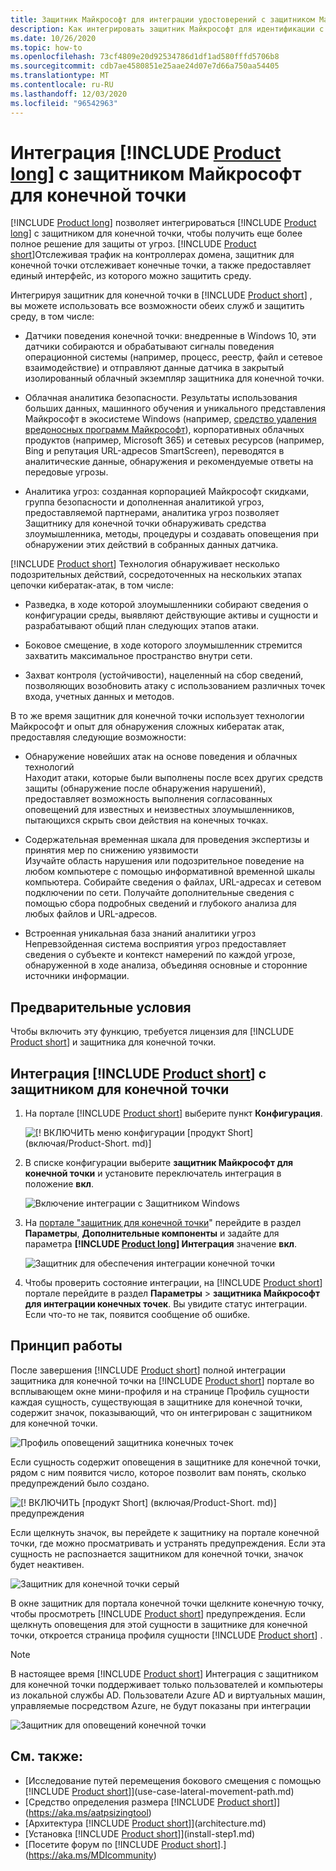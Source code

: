 ```yaml
---
title: Защитник Майкрософт для интеграции удостоверений с защитником Майкрософт для конечной точки
description: Как интегрировать защитник Майкрософт для идентификации с защитником Майкрософт для конечной точки для полного покрытия угроз
ms.date: 10/26/2020
ms.topic: how-to
ms.openlocfilehash: 73cf4809e20d92534786d1df1ad580fffd5706b8
ms.sourcegitcommit: cdb7ae4580851e25aae24d07e7d66a750aa54405
ms.translationtype: MT
ms.contentlocale: ru-RU
ms.lasthandoff: 12/03/2020
ms.locfileid: "96542963"
---
```

# <a name="integrate-product-long-with-microsoft-defender-for-endpoint"></a>Интеграция [!INCLUDE [Product long](includes/product-long.md)] с защитником Майкрософт для конечной точки

[!INCLUDE [Product long](includes/product-long.md)] позволяет интегрироваться [!INCLUDE [Product long](includes/product-long.md)] с защитником для конечной точки, чтобы получить еще более полное решение для защиты от угроз. [!INCLUDE [Product short](includes/product-short.md)]Отслеживая трафик на контроллерах домена, защитник для конечной точки отслеживает конечные точки, а также предоставляет единый интерфейс, из которого можно защитить среду.

Интегрируя защитник для конечной точки в [!INCLUDE [Product short](includes/product-short.md)] , вы можете использовать все возможности обеих служб и защитить среду, в том числе:

- Датчики поведения конечной точки: внедренные в Windows 10, эти датчики собираются и обрабатывают сигналы поведения операционной системы (например, процесс, реестр, файл и сетевое взаимодействие) и отправляют данные датчика в закрытый изолированный облачный экземпляр защитника для конечной точки.

- Облачная аналитика безопасности. Результаты использования больших данных, машинного обучения и уникального представления Майкрософт в экосистеме Windows (например, [средство удаления вредоносных программ Майкрософт](https://www.microsoft.com/download/malicious-software-removal-tool-details.aspx)), корпоративных облачных продуктов (например, Microsoft 365) и сетевых ресурсов (например, Bing и репутация URL-адресов SmartScreen), переводятся в аналитические данные, обнаружения и рекомендуемые ответы на передовые угрозы.

- Аналитика угроз: созданная корпорацией Майкрософт скидками, группа безопасности и дополненная аналитикой угроз, предоставляемой партнерами, аналитика угроз позволяет Защитнику для конечной точки обнаруживать средства злоумышленника, методы, процедуры и создавать оповещения при обнаружении этих действий в собранных данных датчика.

[!INCLUDE [Product short](includes/product-short.md)] Технология обнаруживает несколько подозрительных действий, сосредоточенных на нескольких этапах цепочки кибератак-атак, в том числе:

- Разведка, в ходе которой злоумышленники собирают сведения о конфигурации среды, выявляют действующие активы и сущности и разрабатывают общий план следующих этапов атаки.

- Боковое смещение, в ходе которого злоумышленник стремится захватить максимальное пространство внутри сети.

- Захват контроля (устойчивости), нацеленный на сбор сведений, позволяющих возобновить атаку с использованием различных точек входа, учетных данных и методов.

В то же время защитник для конечной точки использует технологии Майкрософт и опыт для обнаружения сложных кибератак атак, предоставляя следующие возможности:

- Обнаружение новейших атак на основе поведения и облачных технологий  
Находит атаки, которые были выполнены после всех других средств защиты (обнаружение после обнаружения нарушений), предоставляет возможность выполнения согласованных оповещений для известных и неизвестных злоумышленников, пытающихся скрыть свои действия на конечных точках.

- Содержательная временная шкала для проведения экспертизы и принятия мер по снижению уязвимости  
Изучайте область нарушения или подозрительное поведение на любом компьютере с помощью информативной временной шкалы компьютера. Собирайте сведения о файлах, URL-адресах и сетевом подключении по сети. Получайте дополнительные сведения с помощью сбора подробных сведений и глубокого анализа для любых файлов и URL-адресов.

- Встроенная уникальная база знаний аналитики угроз  
Непревзойденная система восприятия угроз предоставляет сведения о субъекте и контекст намерений по каждой угрозе, обнаруженной в ходе анализа, объединяя основные и сторонние источники информации.

## <a name="prerequisites"></a>Предварительные условия

Чтобы включить эту функцию, требуется лицензия для [!INCLUDE [Product short](includes/product-short.md)] и защитника для конечной точки.

<a name="how-to-integrate-azure-atp-with-microsoft-defender-atp"></a>

## <a name="how-to-integrate-product-short-with-defender-for-endpoint"></a>Интеграция [!INCLUDE [Product short](includes/product-short.md)] с защитником для конечной точки

1. На портале [!INCLUDE [Product short](includes/product-short.md)] выберите пункт **Конфигурация**.

    ![[! ВКЛЮЧИТЬ меню конфигурации [продукт Short] (включая/Product-Short. md)]](media/msde-configuration.png)
1. В списке конфигурации выберите **защитник Майкрософт для конечной точки** и установите переключатель интеграция в положение **вкл**.

    ![Включение интеграции с Защитником Windows](media/msde-enable-integration.png)

1. На [портале "защитник для конечной точки](https://securitycenter.windows.com/preferences/advanced)" перейдите в раздел **Параметры**, **Дополнительные компоненты** и задайте для параметра **[!INCLUDE [Product long](includes/product-long.md)] Интеграция** значение **вкл**.

    ![Защитник для обеспечения интеграции конечной точки](media/msde-enable.png)

1. Чтобы проверить состояние интеграции, на [!INCLUDE [Product short](includes/product-short.md)] портале перейдите в раздел **Параметры**  >  **защитника Майкрософт для интеграции конечных точек**. Вы увидите статус интеграции. Если что-то не так, появится сообщение об ошибке.

## <a name="how-it-works"></a>Принцип работы

После завершения [!INCLUDE [Product short](includes/product-short.md)] полной интеграции защитника для конечной точки на [!INCLUDE [Product short](includes/product-short.md)] портале во всплывающем окне мини-профиля и на странице Профиль сущности каждая сущность, существующая в защитнике для конечной точки, содержит значок, показывающий, что он интегрирован с защитником для конечной точки.

 ![Профиль оповещений защитника конечных точек](media/profile-alerts-msde.png)

Если сущность содержит оповещения в защитнике для конечной точки, рядом с ним появится число, которое позволит вам понять, сколько предупреждений было создано.

 ![[! ВКЛЮЧИТЬ [продукт Short] (включая/Product-Short. md)] предупреждения](media/msde-icon-alerts.png)

Если щелкнуть значок, вы перейдете к защитнику на портале конечной точки, где можно просматривать и устранять предупреждения. Если эта сущность не распознается защитником для конечной точки, значок будет неактивен.

 ![Защитник для конечной точки серый](media/msde-grey.png)

В окне защитник для портала конечной точки щелкните конечную точку, чтобы просмотреть [!INCLUDE [Product short](includes/product-short.md)] предупреждения. Если щелкнуть оповещения для этой сущности в защитнике для конечной точки, откроется страница профиля сущности [!INCLUDE [Product short](includes/product-short.md)] .

 > [!NOTE]
 > В настоящее время [!INCLUDE [Product short](includes/product-short.md)] Интеграция с защитником для конечной точки поддерживает только пользователей и компьютеры из локальной службы AD. Пользователи Azure AD и виртуальных машин, управляемые посредством Azure, не будут показаны при интеграции

![Защитник для оповещений конечной точки](media/msde-alerts.png)

## <a name="see-also"></a>См. также:

- [Исследование путей перемещения бокового смещения с помощью [!INCLUDE [Product short](includes/product-short.md)]](use-case-lateral-movement-path.md)
- [Средство определения размера [!INCLUDE [Product short](includes/product-short.md)]](https://aka.ms/aatpsizingtool)
- [Архитектура [!INCLUDE [Product short](includes/product-short.md)]](architecture.md)
- [Установка [!INCLUDE [Product short](includes/product-short.md)]](install-step1.md)
- [Посетите форум по [!INCLUDE [Product short](includes/product-short.md)].](https://aka.ms/MDIcommunity)
